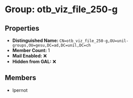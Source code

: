 # Group: otb_viz_file_250-g

## Properties

- **Distinguished Name:** `CN=otb_viz_file_250-g,OU=unil-groups,OU=gesu,DC=ad,DC=unil,DC=ch`
- **Member Count:** 1
- **Mail Enabled:** ❌
- **Hidden from GAL:** ❌

## Members

- lpernot

